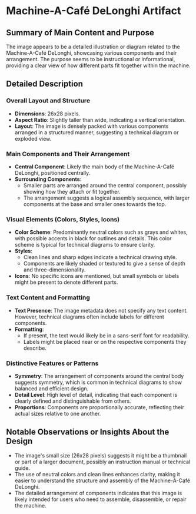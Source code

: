 # Machine-A-Café DeLonghi Artifact

## Summary of Main Content and Purpose
The image appears to be a detailed illustration or diagram related to the Machine-A-Café DeLonghi, showcasing various components and their arrangement. The purpose seems to be instructional or informational, providing a clear view of how different parts fit together within the machine.

## Detailed Description

### Overall Layout and Structure
- **Dimensions**: 26x28 pixels.
- **Aspect Ratio**: Slightly taller than wide, indicating a vertical orientation.
- **Layout**: The image is densely packed with various components arranged in a structured manner, suggesting a technical diagram or exploded view.

### Main Components and Their Arrangement
- **Central Component**: Likely the main body of the Machine-A-Café DeLonghi, positioned centrally.
- **Surrounding Components**:
  - Smaller parts are arranged around the central component, possibly showing how they attach or fit together.
  - The arrangement suggests a logical assembly sequence, with larger components at the base and smaller ones towards the top.

### Visual Elements (Colors, Styles, Icons)
- **Color Scheme**: Predominantly neutral colors such as grays and whites, with possible accents in black for outlines and details. This color scheme is typical for technical diagrams to ensure clarity.
- **Styles**:
  - Clean lines and sharp edges indicate a technical drawing style.
  - Components are likely shaded or textured to give a sense of depth and three-dimensionality.
- **Icons**: No specific icons are mentioned, but small symbols or labels might be present to denote different parts.

### Text Content and Formatting
- **Text Presence**: The image metadata does not specify any text content. However, technical diagrams often include labels for different components.
- **Formatting**:
  - If present, the text would likely be in a sans-serif font for readability.
  - Labels might be placed near or on the respective components they describe.

### Distinctive Features or Patterns
- **Symmetry**: The arrangement of components around the central body suggests symmetry, which is common in technical diagrams to show balanced and efficient design.
- **Detail Level**: High level of detail, indicating that each component is clearly defined and distinguishable from others.
- **Proportions**: Components are proportionally accurate, reflecting their actual sizes relative to one another.

## Notable Observations or Insights About the Design
- The image's small size (26x28 pixels) suggests it might be a thumbnail or part of a larger document, possibly an instruction manual or technical guide.
- The use of neutral colors and clean lines enhances clarity, making it easier to understand the structure and assembly of the Machine-A-Café DeLonghi.
- The detailed arrangement of components indicates that this image is likely intended for users who need to assemble, disassemble, or repair the machine.
